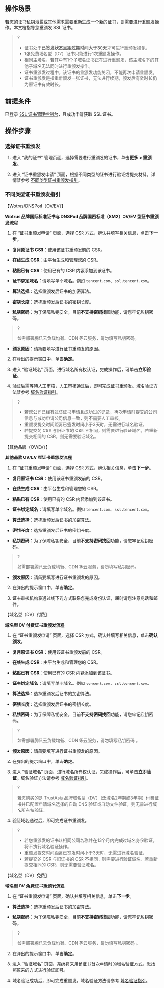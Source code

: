 ## 操作场景

若您的证书私钥泄露或其他需求需要重新生成一个新的证书，则需要进行重颁发操作。本文档指导您重颁发 SSL 证书。

>?
> 
> - 证书处于**已签发状态且距过期时间大于30天**才可进行重颁发操作。
> - 1张免费域名型（DV）证书只能进行1次重颁发操作。
> - 相同主域名，若其中有1个子域名证书正在进行重颁发，该主域名下的其他子域名无法同时进行重颁发操作。
> - 证书重颁发过程中，该证书的重颁发功能关闭，不能再次申请重颁发。
> - 证书重颁发是指重新颁发一张证书，无法进行续期，颁发后有效时长仍为原证书有效时长。


## 前提条件

已登录 [SSL 证书管理控制台](https://console.cloud.tencent.com/ssl)，且成功申请获取 SSL 证书。

## 操作步骤

### 选择证书重颁发
1. 进入 “我的证书” 管理页面，选择需要进行重颁发的证书，单击**更多 > 重颁发**。

2. 进入 “证书重颁发申请” 页面，根据不同类型的证书进行验证或提交材料。详情请参考 [不同类型证书重颁发指引](https://write.woa.com/#issue)。

###  不同类型证书重颁发指引



【Wotrus/DNSPod（OV/EV）】

**Wotrus 品牌国际标准证书与 DNSPod 品牌国密标准（SM2）OV/EV 型证书重颁发流程**
1. 在 “证书重颁发申请” 页面，选择 CSR 方式，确认并填写相关信息，单击**下一步**。

  - **复用原证书 CSR**：使用该证书重颁发前的 CSR。

  - **在线生成 CSR**：由平台生成和管理您的 CSR。

  - **粘贴已有 CSR**：使用已有的 CSR 内容添加到该证书。

  - **证书绑定域名**：请填写单个域名。例如 `tencent.com`、`ssl.tencent.com`。

  - **算法选择**：选择重颁发后证书的加密算法。

  - **密钥长度**：选择重颁发后证书的密钥长度。

  - **私钥密码**：为了保障私钥安全，目前**不支持密码找回**功能，请您牢记私钥密码。


>?
> 
> 如需部署腾讯云负载均衡、CDN 等云服务，请勿填写私钥密码。
> 

  - **颁发原因**：请简要填写进行证书重颁发的原因。

2. 在弹出的提示窗口中，单击**确定**。

3. 进入 “验证域名” 页面，进行域名所有权认证，完成操作后，可单击**立即验证**。

4. 验证后需等待人工审核，人工审核通过后，即可完成证书重颁发。域名验证方法请参考 [域名验证指引](https://www.tencentcloud.com/document/product/1007/53581)。


>?
> 
> - 若您公司已经有过该证书申请且成功过的记录，再次申请时提交的公司信息与成功申请公司信息一致，则不需要人工审核。
> - 重颁发提交时间距离已签发时间小于3天时，无需进行域名验证。
> - 若提交的 CSR 与旧证书的 CSR 不相同，则需要进行验证域名，若重新提交相同的 CSR，则无需要验证域名。


【其他品牌（OV/EV）】

**其他品牌 OV/EV 型证书重颁发流程**
1. 在 “证书重颁发申请” 页面，选择 CSR 方式，确认相关信息，单击**下一步**。

  - **复用原证书 CSR**：使用该证书重颁发前的 CSR。

  - **在线生成 CSR**：由平台生成和管理您的 CSR。

  - **粘贴已有 CSR**：使用已有的 CSR 内容添加到该证书。

  - **证书绑定域名**：请填写单个域名。例如 `tencent.com`、`ssl.tencent.com`。

  - **算法选择**：选择重颁发后证书的加密算法。

  - **密钥长度**：选择重颁发后证书的密钥长度。

  - **私钥密码**：为了保障私钥安全，目前**不支持密码找回**功能，请您牢记私钥密码。


>?
> 
> 如需部署腾讯云负载均衡、CDN 等云服务，请勿填写私钥密码。
> 

  - **颁发原因**：请简要填写进行证书重颁发的原因。

2. 在弹出的提示窗口中，单击**确定**。

3. 证书审核机构将通过线下的方式联系您完成身份认证，届时请您注意电话和邮件。


【域名型（DV）付费】

**域名型 DV 付费证书重颁发流程**
1. 在 “证书重颁发申请” 页面，选择 CSR 方式，确认并填写相关信息，单击**确认颁发**。

  - **复用原证书 CSR**：使用该证书重颁发前的 CSR。

  - **在线生成 CSR**：由平台生成和管理您的 CSR。

  - **粘贴已有 CSR**：使用已有的 CSR 内容添加到该证书。

  - **证书绑定域名**：请填写单个域名。例如 `tencent.com`、`ssl.tencent.com`。

  - **算法选择**：选择重颁发后证书的加密算法。

  - **密钥长度**：选择重颁发后证书的密钥长度。

  - **私钥密码**：为了保障私钥安全，目前**不支持密码找回**功能，请您牢记私钥密码。


>?
> 
> 如需部署腾讯云负载均衡、CDN 等云服务，请勿填写私钥密码 。
> 

  - **颁发原因**：请简要填写进行证书重颁发的原因。

2. 在弹出的提示窗口中，单击**确定**。

3. 进入 “验证域名” 页面，进行域名所有权认证，完成操作后，可单击**立即验证**。域名验证方法请参考 [域名验证指引](https://www.tencentcloud.com/document/product/1007/53581)。


>?
> 
> 若您购买的是 TrustAsia 品牌域名型（DV）（泛域名2年期或3年期）付费证书并已配置申请域名选择的自动 DNS 验证或自动文件验证，则无需进行域名所有权验证。
> 

4. 验证域名通过后，即可完成证书重颁发。


>?
> 
> - 若您重颁发的证书以相同公司名称并在13个月内完成过域名身份验证，将不执行域名验证操作。
> - 重颁发提交时间距离已签发时间小于3天时，无需进行域名验证。
> - 若提交的 CSR 与旧证书的 CSR 不相同，则需要进行验证域名，若重新提交相同的 CSR，则无需要验证域名。


【域名型（DV）免费】

**域名型 DV 免费证书重颁发流程**
1. 在 “证书重颁发申请” 页面，确认并填写相关信息，单击**下一步**。

  - **算法选择**：选择重颁发后证书的加密算法。

  - **私钥密码**：为了保障私钥安全，目前**不支持密码找回**功能，请您牢记私钥密码。


>?
> 
> 如需部署腾讯云负载均衡、CDN 等云服务，请勿填写私钥密码 。
> 

2. 在弹出的提示窗口中，单击**确定**。

3. 进入 “验证域名” 页面，系统将采用该证书首次申请时的域名验证方式，您按照原来的方式进行验证即可。

4. 域名验证成功后，即可完成重颁发。域名验证方法请参考 [域名验证指引](https://www.tencentcloud.com/document/product/1007/53581)。
